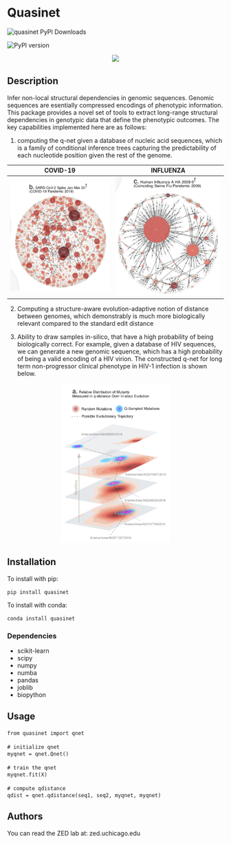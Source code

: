 # Quasinet

![quasinet PyPI Downloads](https://img.shields.io/pypi/dm/quasinet.svg)

![PyPI version](https://badge.fury.io/py/quasinet.svg)


<p align="center">
    <img src="http://zed.uchicago.edu/logo/logozed1.png">
</p>


## Description

Infer non-local structural dependencies in genomic sequences. Genomic sequences are esentially compressed encodings of phenotypic information. This package provides a novel set of tools to extract long-range structural dependencies in genotypic data that define the phenotypic outcomes. The key capabilities implemented here are as follows: 

1. computing the q-net given a database of nucleic acid sequences, which is a family of conditional inference trees capturing the predictability of each nucleotide position given the rest of the genome. 

COVID-19                   |  INFLUENZA
:-------------------------:|:-------------------------:
![](images/covid19.png)  | ![](images/influenza.png)



2. Computing a structure-aware evolution-adaptive notion of distance between genomes, which demonstrably is much more biologically relevant compared to the standard edit distance 

3. Ability to draw samples in-silico, that have a high probability of being biologically correct. For example, given a database of HIV sequences, we can generate a new genomic sequence, which has a high probability of being a valid encoding of a HIV virion. The constructed q-net for long term non-progressor clinical phenotype in HIV-1 infection is shown below.

<!-- ![Sampling](images/sampling.png){ width=25% } -->

<p align="center">
    <img src="images/sampling.png" width="50%" height="50%">
</p>

## Installation

To install with pip:

```
pip install quasinet
```

To install with conda:

```
conda install quasinet
```

### Dependencies

* scikit-learn 
* scipy 
* numpy 
* numba 
* pandas 
* joblib 
* biopython

## Usage

```
from quasinet import qnet

# initialize qnet
myqnet = qnet.Qnet()

# train the qnet
myqnet.fit(X)

# compute qdistance
qdist = qnet.qdistance(seq1, seq2, myqnet, myqnet) 
```
 
## Authors

You can read the ZED lab at: zed.uchicago.edu